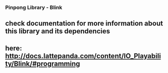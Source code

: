 ### Pinpong Library - Blink
## check documentation for more information about this library and its dependencies 
## here: http://docs.lattepanda.com/content/IO_Playability/Blink/#programming